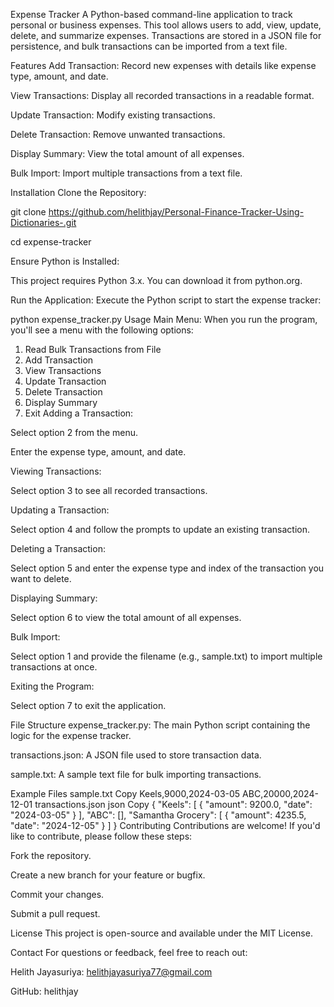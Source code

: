 Expense Tracker
A Python-based command-line application to track personal or business expenses. This tool allows users to add, view, update, delete, and summarize expenses. Transactions are stored in a JSON file for persistence, and bulk transactions can be imported from a text file.

Features
Add Transaction: Record new expenses with details like expense type, amount, and date.

View Transactions: Display all recorded transactions in a readable format.

Update Transaction: Modify existing transactions.

Delete Transaction: Remove unwanted transactions.

Display Summary: View the total amount of all expenses.

Bulk Import: Import multiple transactions from a text file.

Installation
Clone the Repository:


git clone https://github.com/helithjay/Personal-Finance-Tracker-Using-Dictionaries-.git

cd expense-tracker

Ensure Python is Installed:

This project requires Python 3.x. You can download it from python.org.

Run the Application:
Execute the Python script to start the expense tracker:


python expense_tracker.py
Usage
Main Menu:
When you run the program, you'll see a menu with the following options:


1. Read Bulk Transactions from File
2. Add Transaction
3. View Transactions
4. Update Transaction
5. Delete Transaction
6. Display Summary
7. Exit
Adding a Transaction:

Select option 2 from the menu.

Enter the expense type, amount, and date.

Viewing Transactions:

Select option 3 to see all recorded transactions.

Updating a Transaction:

Select option 4 and follow the prompts to update an existing transaction.

Deleting a Transaction:

Select option 5 and enter the expense type and index of the transaction you want to delete.

Displaying Summary:

Select option 6 to view the total amount of all expenses.

Bulk Import:

Select option 1 and provide the filename (e.g., sample.txt) to import multiple transactions at once.

Exiting the Program:

Select option 7 to exit the application.

File Structure
expense_tracker.py: The main Python script containing the logic for the expense tracker.

transactions.json: A JSON file used to store transaction data.

sample.txt: A sample text file for bulk importing transactions.

Example Files
sample.txt
Copy
Keels,9000,2024-03-05
ABC,20000,2024-12-01
transactions.json
json
Copy
{
  "Keels": [
    {
      "amount": 9200.0,
      "date": "2024-03-05"
    }
  ],
  "ABC": [],
  "Samantha Grocery": [
    {
      "amount": 4235.5,
      "date": "2024-12-05"
    }
  ]
}
Contributing
Contributions are welcome! If you'd like to contribute, please follow these steps:

Fork the repository.

Create a new branch for your feature or bugfix.

Commit your changes.

Submit a pull request.

License
This project is open-source and available under the MIT License.

Contact
For questions or feedback, feel free to reach out:

Helith Jayasuriya: helithjayasuriya77@gmail.com

GitHub: helithjay
